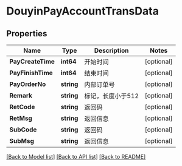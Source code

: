 # DouyinPayAccountTransData

## Properties

Name | Type | Description | Notes
------------ | ------------- | ------------- | -------------
**PayCreateTime** | **int64** | 开始时间 | [optional] 
**PayFinishTime** | **int64** | 结束时间 | [optional] 
**PayOrderNo** | **string** | 内部订单号 | [optional] 
**Remark** | **string** | 标记，长度小于512 | [optional] 
**RetCode** | **string** | 返回码 | [optional] 
**RetMsg** | **string** | 返回信息 | [optional] 
**SubCode** | **string** | 返回码 | [optional] 
**SubMsg** | **string** | 返回信息 | [optional] 

[[Back to Model list]](../README.md#documentation-for-models) [[Back to API list]](../README.md#documentation-for-api-endpoints) [[Back to README]](../README.md)


